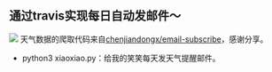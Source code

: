 ## 通过travis实现每日自动发邮件～
[![](https://www.travis-ci.org/czxa/email-subscribe.svg?branch=master)](https://www.travis-ci.org/czxa/email-subscribe.svg?branch=master)
天气数据的爬取代码来自[chenjiandongx/email-subscribe](https://github.com/chenjiandongx/email-subscribe)，感谢分享。
- python3 xiaoxiao.py：给我的笑笑每天发天气提醒邮件。
